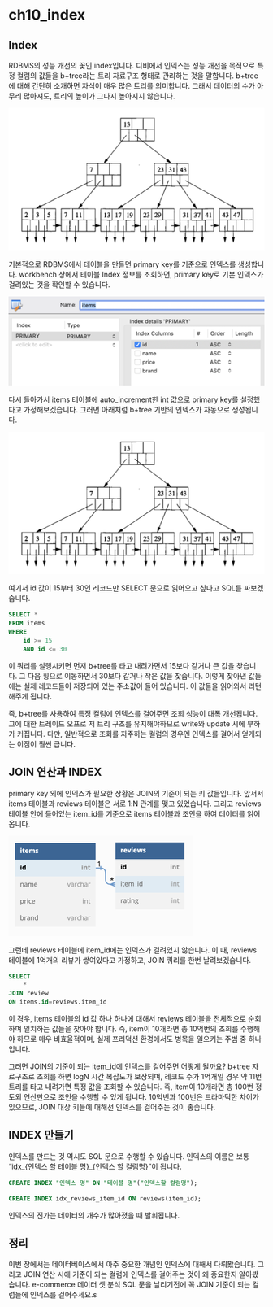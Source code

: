 # ch10_index

## Index

RDBMS의 성능 개선의 꽃인 index입니다. 디비에서 인덱스는 성능 개선을 목적으로 특정 컬럼의 값들을 b+tree라는 트리 자료구조 형태로 관리하는 것을 말합니다. b+tree에 대해 간단히 소개하면 자식이 매우 많은 트리를 의미합니다. 그래서 데이터의 수가 아무리 많아져도, 트리의 높이가 그다지 높아지지 않습니다.

![Untitled](ch12_index/Untitled.png)

기본적으로 RDBMS에서 테이블을 만들면 primary key를 기준으로 인덱스를 생성합니다. workbench 상에서 테이블 Index 정보를 조회하면, primary key로 기본 인덱스가 걸려있는 것을 확인할 수 있습니다.

![Untitled](ch12_index/Untitled%201.png)

다시 돌아가서 items 테이블에 auto_increment한 int 값으로 primary key를 설정했다고 가정해보겠습니다. 그러면 아래처럼 b+tree 기반의 인덱스가 자동으로 생성됩니다.

![Untitled](ch12_index/Untitled.png)

여기서 id 값이 15부터 30인 레코드만 SELECT 문으로 읽어오고 싶다고 SQL를 짜보겠습니다.

```sql
SELECT *
FROM items
WHERE
	id >= 15
	AND id <= 30
```

이 쿼리를 실행시키면 먼저 b+tree를 타고 내려가면서 15보다 같거나 큰 값을 찾습니다. 그 다음 횡으로 이동하면서 30보다 같거나 작은 값을 찾습니다. 이렇게 찾아낸 값들에는 실제 레코드들이 저장되어 있는 주소값이 들어 있습니다. 이 값들을 읽어와서 리턴해주게 됩니다.

즉, b+tree를 사용하여 특정 컬럼에 인덱스를 걸어주면 조회 성능이 대폭 개선됩니다. 그에 대한 트레이드 오프로 저 트리 구조를 유지해야하므로 write와 update 시에 부하가 커집니다. 다만, 일반적으로 조회를 자주하는 컬럼의 경우엔 인덱스를 걸어서 얻게되는 이점이 훨씬 큽니다.

## JOIN 연산과 INDEX

primary key 외에 인덱스가 필요한 상황은 JOIN의 기준이 되는 키 값들입니다. 앞서서 items 테이블과 reviews 테이블은 서로 1:N 관계를 맺고 있었습니다. 그리고 reviews 테이블 안에 들어있는 item_id를 기준으로 items 테이블과 조인을 하여 데이터를 읽어옵니다.

![Untitled](ch12_index/Untitled%202.png)

그런데 reviews 테이블에 item_id에는 인덱스가 걸려있지 않습니다. 이 때, reviews 테이블에 1억개의 리뷰가 쌓여있다고 가정하고, JOIN 쿼리를 한번 날려보겠습니다.

```sql
SELECT
	*
JOIN review
ON items.id=reviews.item_id
```

이 경우, items 테이블의 id 값 하나 하나에 대해서 reviews 테이블을 전체적으로 순회하며 일치하는 값들을 찾아야 합니다. 즉, item이 10개라면 총 10억번의 조회를 수행해야 하므로 매우 비효율적이며, 실제 프러덕션 환경에서도 병목을 일으키는 주범 중 하나입니다.

그러면 JOIN의 기준이 되는 item_id에 인덱스를 걸어주면 어떻게 될까요? b+tree 자료구조로 조회를 하면 logN 시간 복잡도가 보장되며, 레코드 수가 1억개일 경우 약 11번 트리를 타고 내려가면 특정 값을 조회할 수 있습니다. 즉, item이 10개라면 총 100번 정도외 연산만으로 조인을 수행할 수 있게 됩니다.  10억번과 100번은 드라마틱한 차이가 있으므로, JOIN 대상 키들에 대해선 인덱스를 걸어주는 것이 좋습니다.

## INDEX 만들기

인덱스를 만드는 것 역시도 SQL 문으로 수행할 수 있습니다. 인덱스의 이름은 보통 “idx_{인덱스 할 테이블 명}_{인덱스 할 컬럼명}”이 됩니다.

```sql
CREATE INDEX "인덱스 명" ON "테이블 명"("인덱스할 컬럼명");
```

```sql
CREATE INDEX idx_reviews_item_id ON reviews(item_id);
```

인덱스의 진가는 데이터의 개수가 많아졌을 때 발휘됩니다.

## 정리

이번 장에서는 데이터베이스에서 아주 중요한 개념인 인덱스에 대해서 다뤄봤습니다. 그리고 JOIN 연산 시에 기준이 되는 컬럼에 인덱스를 걸어주는 것이 왜 중요한지 알아봤습니다. e-commerce 데이터 셋 분석 SQL 문을 날리기전에 꼭 JOIN 기준이 되는 컬럼들에 인덱스를 걸어주세요.s